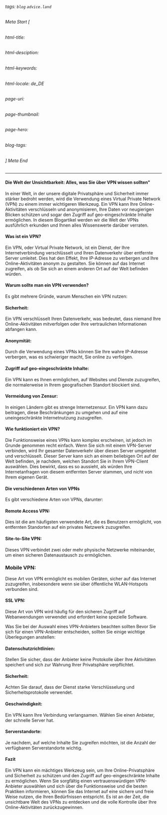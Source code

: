 ###### tags: `blog` `advice.land`

###### Meta Start [
###### html-title:
###### html-desciption:
###### html-keywords:
###### html-locale: de_DE
###### page-uri:
###### page-thumbnail:
###### page-hero:
###### blog-tags: 
###### ] Meta End

---

#### Die Welt der Unsichtbarkeit: Alles, was Sie über VPN wissen sollten"

In einer Welt, in der unsere digitale Privatsphäre und Sicherheit immer stärker bedroht werden, wird die Verwendung eines Virtual Private Network (VPN) zu einem immer wichtigeren Werkzeug. Ein VPN kann Ihre Online-Aktivitäten verschlüsseln und anonymisieren, Ihre Daten vor neugierigen Blicken schützen und sogar den Zugriff auf geo-eingeschränkte Inhalte ermöglichen. In diesem Blogartikel werden wir die Welt der VPNs ausführlich erkunden und Ihnen alles Wissenswerte darüber verraten.

#### Was ist ein VPN?
Ein VPN, oder Virtual Private Network, ist ein Dienst, der Ihre Internetverbindung verschlüsselt und Ihren Datenverkehr über entfernte Server umleitet. Dies hat den Effekt, Ihre IP-Adresse zu verbergen und Ihre Online-Aktivitäten anonym zu gestalten. Sie können auf das Internet zugreifen, als ob Sie sich an einem anderen Ort auf der Welt befinden würden.

#### Warum sollte man ein VPN verwenden?
Es gibt mehrere Gründe, warum Menschen ein VPN nutzen:

#### Sicherheit: 
Ein VPN verschlüsselt Ihren Datenverkehr, was bedeutet, dass niemand Ihre Online-Aktivitäten mitverfolgen oder Ihre vertraulichen Informationen abfangen kann.

#### Anonymität: 
Durch die Verwendung eines VPNs können Sie Ihre wahre IP-Adresse verbergen, was es schwieriger macht, Sie online zu verfolgen.

#### Zugriff auf geo-eingeschränkte Inhalte:
Ein VPN kann es Ihnen ermöglichen, auf Websites und Dienste zuzugreifen, die normalerweise in Ihrem geografischen Standort blockiert sind.

#### Vermeidung von Zensur: 
In einigen Ländern gibt es strenge Internetzensur. Ein VPN kann dazu beitragen, diese Beschränkungen zu umgehen und auf eine uneingeschränkte Internetnutzung zuzugreifen.

#### Wie funktioniert ein VPN?

Die Funktionsweise eines VPNs kann komplex erscheinen, ist jedoch im Grunde genommen recht einfach. Wenn Sie sich mit einem VPN-Server verbinden, wird Ihr gesamter Datenverkehr über diesen Server umgeleitet und verschlüsselt. Dieser Server kann sich an einem beliebigen Ort auf der Welt befinden, je nachdem, welchen Standort Sie in Ihrem VPN-Client auswählen. Dies bewirkt, dass es so aussieht, als würden Ihre Internetanfragen von diesem entfernten Server stammen, und nicht von Ihrem eigenen Gerät.

#### Die verschiedenen Arten von VPNs
Es gibt verschiedene Arten von VPNs, darunter:

#### Remote Access VPN: 
Dies ist die am häufigsten verwendete Art, die es Benutzern ermöglicht, von entfernten Standorten auf ein privates Netzwerk zuzugreifen.

#### Site-to-Site VPN: 
Dieses VPN verbindet zwei oder mehr physische Netzwerke miteinander, um einen sicheren Datenaustausch zu ermöglichen.

### Mobile VPN: 
Diese Art von VPN ermöglicht es mobilen Geräten, sicher auf das Internet zuzugreifen, insbesondere wenn sie über öffentliche WLAN-Hotspots verbunden sind.

#### SSL VPN: 
Diese Art von VPN wird häufig für den sicheren Zugriff auf Webanwendungen verwendet und erfordert keine spezielle Software.

Was Sie bei der Auswahl eines VPN-Anbieters beachten sollten
Bevor Sie sich für einen VPN-Anbieter entscheiden, sollten Sie einige wichtige Überlegungen anstellen:

#### Datenschutzrichtlinien:
Stellen Sie sicher, dass der Anbieter keine Protokolle über Ihre Aktivitäten speichert und sich zur Wahrung Ihrer Privatsphäre verpflichtet.

#### Sicherheit: 
Achten Sie darauf, dass der Dienst starke Verschlüsselung und Sicherheitsprotokolle verwendet.

#### Geschwindigkeit: 
Ein VPN kann Ihre Verbindung verlangsamen. Wählen Sie einen Anbieter, der schnelle Server hat.

#### Serverstandorte: 
Je nachdem, auf welche Inhalte Sie zugreifen möchten, ist die Anzahl der verfügbaren Serverstandorte wichtig.

#### Fazit
Ein VPN kann ein mächtiges Werkzeug sein, um Ihre Online-Privatsphäre und Sicherheit zu schützen und den Zugriff auf geo-eingeschränkte Inhalte zu ermöglichen. Wenn Sie sorgfältig einen vertrauenswürdigen VPN-Anbieter auswählen und sich über die Funktionsweise und die besten Praktiken informieren, können Sie das Internet auf eine sichere und freie Weise nutzen, die Ihren Bedürfnissen entspricht. Es ist an der Zeit, die unsichtbare Welt des VPNs zu entdecken und die volle Kontrolle über Ihre Online-Aktivitäten zurückzugewinnen.